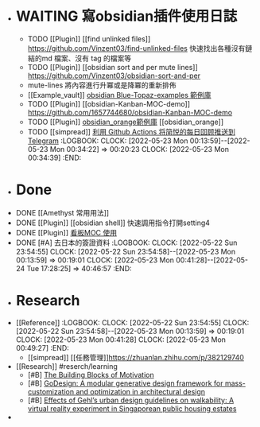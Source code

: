 - # WAITING 寫obsidian插件使用日誌
	- TODO [[Plugin]] [[find unlinked files]] https://github.com/Vinzent03/find-unlinked-files 快速找出各種沒有鏈結的md 檔案、沒有 tag 的檔案等
	- TODO [[Plugin]] [[obsidian sort and per mute lines]] https://github.com/Vinzent03/obsidian-sort-and-per
	- mute-lines 將內容進行升冪或是降冪的重新排佈
	- [[Example_vault]] [obsidian Blue-Topaz-examples 範例庫](https://github.com/cumany/Blue-topaz-examples)
	- TODO [[Plugin]] [[obsidian-Kanban-MOC-demo]] https://github.com/1657744680/obsidian-Kanban-MOC-demo
	- TODO [[Plugin]] [obsidian_orange範例庫](https://github.com/iEchoxu/obsidian_orange) [[obsidian_orange]]
	- TODO  [[simpread]] [利用 Github Actions 将简悦的每日回顾推送到 Telegram](https://zhuanlan.zhihu.com/p/464881364)
	  :LOGBOOK:
	  CLOCK: [2022-05-23 Mon 00:13:59]--[2022-05-23 Mon 00:34:22] =>  00:20:23
	  CLOCK: [2022-05-23 Mon 00:34:39]
	  :END:
- # Done
- DONE [[Amethyst 常用用法]]
- DONE [[Plugin]] [[obsidian shell]] 快速調用指令打開setting4
- DONE [[Plugin]] [看板MOC 使用](https://github.com/1657744680/obsidian-Kanban-MOC/releases/tag/%E5%8F%91%E5%B8%83)
- DONE [#A] 去日本的簽證資料
  :LOGBOOK:
  CLOCK: [2022-05-22 Sun 23:54:55]
  CLOCK: [2022-05-22 Sun 23:54:58]--[2022-05-23 Mon 00:13:59] =>  00:19:01
  CLOCK: [2022-05-23 Mon 00:41:28]--[2022-05-24 Tue 17:28:25] =>  40:46:57
  :END:
- # Research
- [[Reference]]
  :LOGBOOK:
  CLOCK: [2022-05-22 Sun 23:54:55]
  CLOCK: [2022-05-22 Sun 23:54:58]--[2022-05-23 Mon 00:13:59] =>  00:19:01
  CLOCK: [2022-05-23 Mon 00:41:28]
  CLOCK: [2022-05-23 Mon 00:49:27]
  :END:
	- [[simpread]] [[任務管理]]https://zhuanlan.zhihu.com/p/382129740
- [[Research]] #reserch/learning
	- [#B] [The Building Blocks of Motivation](https://www.researchgate.net/publication/280025762_The_Building_Blocks_of_Motivation)
	- [#B] [GoDesign: A modular generative design framework for mass-customization and optimization in architectural design](https://www.researchgate.net/publication/353931074_GoDesign_A_modular_generative_design_framework_for_mass-customization_and_optimization_in_architectural_design)
	- [#B] [Effects of Gehl’s urban design guidelines on walkability: A virtual reality experiment in Singaporean public housing estates](https://www.researchgate.net/publication/360458722_Effects_of_Gehl's_urban_design_guidelines_on_walkability_A_virtual_reality_experiment_in_Singaporean_public_housing_estates)
-